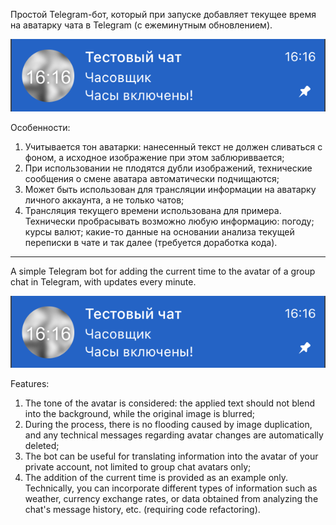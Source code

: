Простой Telegram-бот, который при запуске добавляет текущее время на аватарку чата в Telegram (с ежеминутным обновлением). 

![alt text](https://github.com/Sorakdvah/clock_on_the_avatar/blob/main/image?raw=true)

Особенности: 
  1. Учитывается тон аватарки: нанесенный текст не должен сливаться с фоном, а исходное изображение при этом заблюриввается;
  2. При использовании не плодятся дубли изображений, технические сообщения о смене аватара автоматически подчищаются;
  3. Может быть использован для трансляции информации на аватарку личного аккаунта, а не только чатов;
  4. Трансляция текущего времени использована для примера. Технически пробрасывать возможно любую информацию: погоду; курсы валют; какие-то данные на основании анализа текущей переписки в чате и так далее (требуется доработка кода).

-----------------------------------------
A simple Telegram bot for adding the current time to the avatar of a group chat in Telegram, with updates every minute.

![alt text](https://github.com/Sorakdvah/clock_on_the_avatar/blob/main/image?raw=true)

Features:
  1. The tone of the avatar is considered: the applied text should not blend into the background, while the original image is blurred;
  2. During the process, there is no flooding caused by image duplication, and any technical messages regarding avatar changes are automatically deleted;
  3. The bot can be useful for translating information into the avatar of your private account, not limited to group chat avatars only;
  4. The addition of the current time is provided as an example only. Technically, you can incorporate different types of information such as weather, currency exchange rates, or data obtained from analyzing the chat's message history, etc. (requiring code refactoring).
